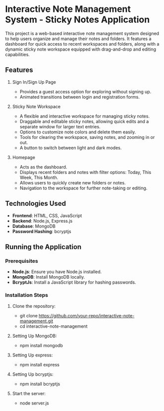 # Interactive Note Management System - Sticky Notes Application

This project is a web-based interactive note management system designed to help users organize and manage their notes and folders. It features a dashboard for quick access to recent workspaces and folders, along with a dynamic sticky note workspace equipped with drag-and-drop and editing capabilities.

## Features
1. Sign In/Sign Up Page
   - Provides a guest access option for exploring without signing up.
   - Animated transitions between login and registration forms.

2. Sticky Note Workspace
   - A flexible and interactive workspace for managing sticky notes.
   - Draggable and editable sticky notes, allowing quick edits and a separate window for larger text entries.
   - Options to customize note colors and delete them easily.
   - Tools for clearing the workspace, saving notes, and zooming in or out.
   - A button to switch between light and dark modes.

3. Homepage
   - Acts as the dashboard.
   - Displays recent folders and notes with filter options: Today, This Week, This Month.
   - Allows users to quickly create new folders or notes.
   - Navigation to the workspace for further note-taking or editing.

## Technologies Used
- **Frontend**: HTML, CSS, JavaScript
- **Backend**: Node.js, Express.js
- **Database**: MongoDB
- **Password Hashing**: bcryptjs


## Running the Application

### Prerequisites
- **Node.js**: Ensure you have Node.js installed.
- **MongoDB**: Install MongoDB locally.
- **BcryptJs**: Install a JavaScript library for hashing passwords.

### Installation Steps

1. Clone the repository:
   - git clone https://github.com/your-repo/interactive-note-management.git
   - cd interactive-note-management

2. Setting Up MongoDB:
   - npm install mongodb

3. Setting Up express:
   - npm install express

4. Setting Up bcryptjs:
   - npm install bcryptjs

5. Start the server:
   - node server.js


